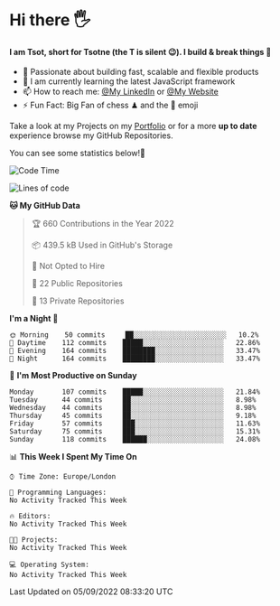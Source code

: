 # Hi there :raised_hand_with_fingers_splayed:
#### I am Tsot, short for Tsotne (the T is silent :wink:). I build & break things :space_invader:
- :telescope: Passionate about building fast, scalable and flexible products
- :seedling: I am currently learning the latest JavaScript framework 
- :mailbox: How to reach me: [@My LinkedIn](https://www.linkedin.com/in/tsotne-gvadzabia/) or [@My Website](https://tsotne.co.uk/contact)
- :zap: Fun Fact: Big Fan of chess ♟ and the 👾 emoji

Take a look at my Projects on my [Portfolio](https://tsotne.co.uk/) or for a more **up to date** experience browse my GitHub Repositories.

You can see some statistics below!:space_invader:
<!--START_SECTION:waka-->
![Code Time](http://img.shields.io/badge/Code%20Time-761%20hrs%202%20mins-blue)

![Lines of code](https://img.shields.io/badge/From%20Hello%20World%20I%27ve%20Written-625%20Thousand%20lines%20of%20code-blue)

**🐱 My GitHub Data** 

> 🏆 660 Contributions in the Year 2022
 > 
> 📦 439.5 kB Used in GitHub's Storage 
 > 
> 🚫 Not Opted to Hire
 > 
> 📜 22 Public Repositories 
 > 
> 🔑 13 Private Repositories  
 > 
**I'm a Night 🦉** 

```text
🌞 Morning    50 commits     ██░░░░░░░░░░░░░░░░░░░░░░░   10.2% 
🌆 Daytime    112 commits    █████░░░░░░░░░░░░░░░░░░░░   22.86% 
🌃 Evening    164 commits    ████████░░░░░░░░░░░░░░░░░   33.47% 
🌙 Night      164 commits    ████████░░░░░░░░░░░░░░░░░   33.47%

```
📅 **I'm Most Productive on Sunday** 

```text
Monday       107 commits    █████░░░░░░░░░░░░░░░░░░░░   21.84% 
Tuesday      44 commits     ██░░░░░░░░░░░░░░░░░░░░░░░   8.98% 
Wednesday    44 commits     ██░░░░░░░░░░░░░░░░░░░░░░░   8.98% 
Thursday     45 commits     ██░░░░░░░░░░░░░░░░░░░░░░░   9.18% 
Friday       57 commits     ███░░░░░░░░░░░░░░░░░░░░░░   11.63% 
Saturday     75 commits     ███░░░░░░░░░░░░░░░░░░░░░░   15.31% 
Sunday       118 commits    ██████░░░░░░░░░░░░░░░░░░░   24.08%

```


📊 **This Week I Spent My Time On** 

```text
⌚︎ Time Zone: Europe/London

💬 Programming Languages: 
No Activity Tracked This Week

🔥 Editors: 
No Activity Tracked This Week

🐱‍💻 Projects: 
No Activity Tracked This Week

💻 Operating System: 
No Activity Tracked This Week

```


 Last Updated on 05/09/2022 08:33:20 UTC
<!--END_SECTION:waka-->
